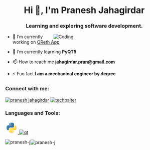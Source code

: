 <h1 align="center">Hi 👋, I'm Pranesh Jahagirdar</h1>
<h3 align="center">Learning and exploring software development.</h3>
<img align="right" alt="Coding" width="350" src="https://media2.giphy.com/media/v1.Y2lkPTc5MGI3NjExMjFlZDQ1MDRlNjA1NTM3MDk2ZjIwMjdmMGVkZjJjZmRiNmNkN2FkYiZjdD1n/qgQUggAC3Pfv687qPC/giphy.gif">

- 🔭 I’m currently working on [QReth App](https://github.com/pranesh-j/QReth)

- 🌱 I’m currently learning **PyQT5**

- 📫 How to reach me **jahagirdar.pran@gmail.com**

- ⚡ Fun fact **I am a mechanical engineer by degree**

<h3 align="left">Connect with me:</h3>
<p align="left">
<a href="https://linkedin.com/in/pranesh jahagirdar" target="blank"><img align="center" src="https://raw.githubusercontent.com/rahuldkjain/github-profile-readme-generator/master/src/images/icons/Social/linked-in-alt.svg" alt="pranesh jahagirdar" height="30" width="40" /></a>
<a href="https://www.youtube.com/c/techbaiter" target="blank"><img align="center" src="https://raw.githubusercontent.com/rahuldkjain/github-profile-readme-generator/master/src/images/icons/Social/youtube.svg" alt="techbaiter" height="30" width="40" /></a>
</p>

<h3 align="left">Languages and Tools:</h3>
<p align="left"> <a href="https://www.python.org" target="_blank" rel="noreferrer"> <img src="https://raw.githubusercontent.com/devicons/devicon/master/icons/python/python-original.svg" alt="python" width="40" height="40"/> </a> <a href="https://www.qt.io/" target="_blank" rel="noreferrer"> <img src="https://upload.wikimedia.org/wikipedia/commons/0/0b/Qt_logo_2016.svg" alt="qt" width="40" height="40"/> </a> </p>

<p><img align="left" src="https://github-readme-stats.vercel.app/api/top-langs?username=pranesh-j&show_icons=true&locale=en&layout=compact" alt="pranesh-j" /></p>

<p><img align="center" src="https://github-readme-streak-stats.herokuapp.com/?user=pranesh-j&" alt="pranesh-j" /></p>
